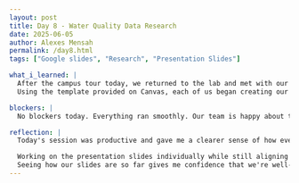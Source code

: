 ```yaml
---
layout: post
title: Day 8 - Water Quality Data Research
date: 2025-06-05
author: Alexes Mensah
permalink: /day8.html
tags: ["Google slides", "Research", "Presentation Slides"]

what_i_learned: |
  After the campus tour today, we returned to the lab and met with our group to discuss the video presentation slides. We collaborated on how we plan to structure our group presentation for Friday, going over the challenges we've faced so far as well as the accomplishments we've achieved.
  Using the template provided on Canvas, each of us began creating our individual slides. I added the name and logo of our device to my slide, along with our slogan placed underneath for a strong visual impact. In my opinion, the slides are coming together really well and are nearly presentation ready. 

blockers: |
  No blockers today. Everything ran smoothly. Our team is happy about today.

reflection: | 
  Today's session was productive and gave me a clearer sense of how everything we've been working on is coming together. After the campus tour, it was refreshing to return to the lab and collaborate with my group on our presentation. Talking through the challenges we've faced and the progress we've made helped me appreciate how far we’ve come as a team.

  Working on the presentation slides individually while still aligning as a group allowed me to apply what I’ve learned in a creative way. I enjoyed adding our device’s name, logo, and slogan.  
  Seeing how our slides are so far gives me confidence that we're well-prepared for Friday’s presentation. Overall, this experience made me feel more connected to the project and more excited to showcase what we’ve built so far.
---
```

